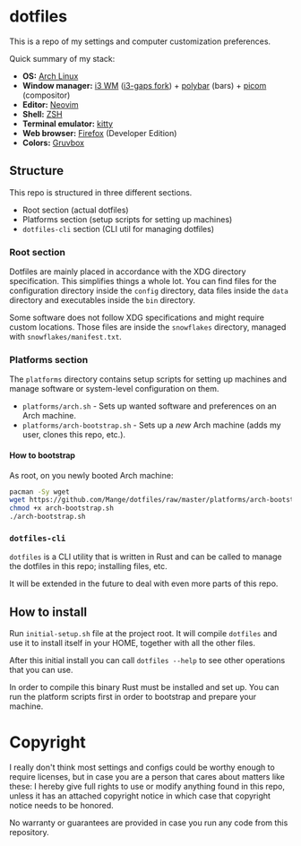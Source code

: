 # dotfiles

This is a repo of my settings and computer customization preferences.

Quick summary of my stack:

- **OS:** [Arch Linux][arch]
- **Window manager:** [i3 WM][i3] ([i3-gaps fork][i3-gaps]) +
  [polybar] (bars) + [picom] (compositor)
- **Editor:** [Neovim]
- **Shell:** [ZSH]
- **Terminal emulator:** [kitty]
- **Web browser:** [Firefox] (Developer Edition)
- **Colors:** [Gruvbox]

## Structure

This repo is structured in three different sections.

 * Root section (actual dotfiles)
 * Platforms section (setup scripts for setting up machines)
 * `dotfiles-cli` section (CLI util for managing dotfiles)

### Root section

Dotfiles are mainly placed in accordance with the XDG directory specification.
This simplifies things a whole lot. You can find files for the configuration
directory inside the `config` directory, data files inside the `data` directory
and executables inside the `bin` directory.

Some software does not follow XDG specifications and might require custom
locations. Those files are inside the `snowflakes` directory, managed with
`snowflakes/manifest.txt`.

### Platforms section

The `platforms` directory contains setup scripts for setting up machines and
manage software or system-level configuration on them.

- `platforms/arch.sh` - Sets up wanted software and preferences on an Arch
  machine.
- `platforms/arch-bootstrap.sh` - Sets up a *new* Arch machine (adds my user,
  clones this repo, etc.).

#### How to bootstrap

As root, on you newly booted Arch machine:

```bash
pacman -Sy wget
wget https://github.com/Mange/dotfiles/raw/master/platforms/arch-bootstrap.sh
chmod +x arch-bootstrap.sh
./arch-bootstrap.sh
```


### `dotfiles-cli`

`dotfiles` is a CLI utility that is written in Rust and can be called to manage
the dotfiles in this repo; installing files, etc.

It will be extended in the future to deal with even more parts of this repo.

## How to install

Run `initial-setup.sh` file at the project root. It will compile `dotfiles` and
use it to install itself in your HOME, together with all the other files.

After this initial install you can call `dotfiles --help` to see other
operations that you can use.

In order to compile this binary Rust must be installed and set up. You can run
the platform scripts first in order to bootstrap and prepare your machine.

# Copyright

I really don't think most settings and configs could be worthy enough to
require licenses, but in case you are a person that cares about matters like
these:
I hereby give full rights to use or modify anything found in this repo, unless
it has an attached copyright notice in which case that copyright notice needs
to be honored.

No warranty or guarantees are provided in case you run any code from this
repository.

[arch]: https://www.archlinux.org/
[i3]: https://i3wm.org/
[i3-gaps]: https://github.com/Airblader/i3
[polybar]: https://github.com/jaagr/polybar
[picom]: https://github.com/yshui/picom
[Neovim]: https://neovim.io/
[ZSH]: http://zsh.sourceforge.net/
[kitty]: https://sw.kovidgoyal.net/kitty/
[Firefox]: https://www.mozilla.org/en-US/firefox/
[Gruvbox]: https://github.com/morhetz/gruvbox
